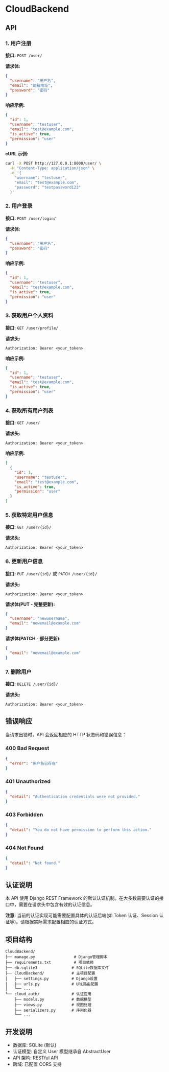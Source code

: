 # CloudBackend

## API

### 1. 用户注册

**接口:** `POST /user/`

**请求体:**

```json
{
  "username": "用户名",
  "email": "邮箱地址",
  "password": "密码"
}
```

**响应示例:**

```json
{
  "id": 1,
  "username": "testuser",
  "email": "test@example.com",
  "is_active": true,
  "permission": "user"
}
```

**cURL 示例:**

```bash
curl -X POST http://127.0.0.1:8000/user/ \
  -H "Content-Type: application/json" \
  -d '{
    "username": "testuser",
    "email": "test@example.com",
    "password": "testpassword123"
  }'
```

### 2. 用户登录

**接口:** `POST /user/login/`

**请求体:**

```json
{
  "username": "用户名",
  "password": "密码"
}
```

**响应示例:**

```json
{
  "id": 1,
  "username": "testuser",
  "email": "test@example.com",
  "is_active": true,
  "permission": "user"
}
```

### 3. 获取用户个人资料

**接口:** `GET /user/profile/`

**请求头:**

```
Authorization: Bearer <your_token>
```

**响应示例:**

```json
{
  "id": 1,
  "username": "testuser",
  "email": "test@example.com",
  "is_active": true,
  "permission": "user"
}
```

### 4. 获取所有用户列表

**接口:** `GET /user/`

**请求头:**

```
Authorization: Bearer <your_token>
```

**响应示例:**

```json
[
  {
    "id": 1,
    "username": "testuser",
    "email": "test@example.com",
    "is_active": true,
    "permission": "user"
  }
]
```

### 5. 获取特定用户信息

**接口:** `GET /user/{id}/`

**请求头:**

```
Authorization: Bearer <your_token>
```

### 6. 更新用户信息

**接口:** `PUT /user/{id}/` 或 `PATCH /user/{id}/`

**请求头:**

```
Authorization: Bearer <your_token>
```

**请求体(PUT - 完整更新):**

```json
{
  "username": "newusername",
  "email": "newemail@example.com"
}
```

**请求体(PATCH - 部分更新):**

```json
{
  "email": "newemail@example.com"
}
```

### 7. 删除用户

**接口:** `DELETE /user/{id}/`

**请求头:**

```
Authorization: Bearer <your_token>
```

## 错误响应

当请求出错时，API 会返回相应的 HTTP 状态码和错误信息：

### 400 Bad Request

```json
{
  "error": "用户名已存在"
}
```

### 401 Unauthorized

```json
{
  "detail": "Authentication credentials were not provided."
}
```

### 403 Forbidden

```json
{
  "detail": "You do not have permission to perform this action."
}
```

### 404 Not Found

```json
{
  "detail": "Not found."
}
```

## 认证说明

本 API 使用 Django REST Framework 的默认认证机制。在大多数需要认证的接口中，需要在请求头中包含有效的认证信息。

**注意:** 当前的认证实现可能需要配置具体的认证后端(如 Token 认证、Session 认证等)。请根据实际需求配置相应的认证方式。

## 项目结构

```
CloudBackend/
├── manage.py                 # Django管理脚本
├── requirements.txt          # 项目依赖
├── db.sqlite3               # SQLite数据库文件
├── CloudBackend/            # 主项目配置
│   ├── settings.py          # Django设置
│   ├── urls.py              # URL路由配置
│   └── ...
└── cloud_auth/              # 认证应用
    ├── models.py            # 数据模型
    ├── views.py             # 视图处理
    ├── serializers.py       # 序列化器
    └── ...
```

## 开发说明

- 数据库: SQLite (默认)
- 认证模型: 自定义 User 模型继承自 AbstractUser
- API 架构: RESTful API
- 跨域: 已配置 CORS 支持
